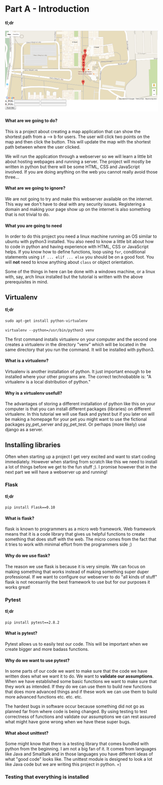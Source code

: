 # Part A - Introduction


#### tl;dr

![alt text](https://github.com/CatEars/MapApp_Part1/blob/master/product.png)


#### What are we going to do?

This is a project about creating a map application that can show the
shortest path from a --> b for users. The user will click two points
on the map and then click the button. This will update the map with
the shortest path between where the user clicked.

We will run the application through a webserver so we will learn a
little bit about hosting webpages and running a server. The project
will mostly be written in python but there will be some HTML, CSS and
JavaScript involved. If you are doing anything on the web you cannot
really avoid those three...

#### What are we going to ignore?

We are not going to try and make this webserver available on the
internet. This way we don't have to deal with any security
issues. Registering a domain and making your page show up on the
internet is also something that is not trivial to do.

#### What you are going to need

In order to do this project you need a linux machine running an OS
similar to ubuntu with python3 installed. You also need to know a
little bit about how to code in python and having experience with
HTML, CSS or JavaScript helps. If you know how to define functions,
loop using `for`, conditional statements using `if ... elif ... else`
you should be on a good foot. You will **not** need to know anything
about `class` or object orientation. 

Some of the things in here can be done with a windows machine, or a
linux with, say, arch linux installed but the tutorial is written with
the above prerequisites in mind.

## Virtualenv

#### tl;dr

`sudo apt-get install python-virtualenv`

`virtualenv --python=/usr/bin/python3 venv`

The first command installs virtualenv on your computer and the second
one creates a virtualenv in the directory "venv" which will be located
in the same directory that you run the command. It will be installed
with python3.

#### What is a virtualenv?

Virtualenv is another installation of python. It just important enough
to be installed where your other programs are. The correct
technobabble is: "A virtualenv is a local distribution of python."

#### Why is a virtualenv usefull?

The advantages of storing a different installation of python like this
on your computer is that you can install different packages
(libraries) on different virtualenv. In this tutorial we will use
flask and pytest but if you later on will be making a homepage for
your pet you might want to use the fictional packages py_pet_server
and py_pet_test. Or perhaps (more likely) use django as a server.

## Installing libraries

Often when starting up a project I get very excited and want to start
coding immediately. However when starting from scratch like this we
need to install a lot of things before we get to the fun stuff ;). I
promise however that in the next part we will have a webserver up and
running!

### Flask

#### tl;dr

`pip install Flask==0.10`

#### What is flask?

flask is known to programmers as a micro web framework. Web framework
means that it is a code library that gives us helpful functions to
create something that does stuff with the web. The micro comes from
the fact that it tries to work with minimal effort from the
programmers side ;)

#### Why do we use flask?

The reason we use flask is because it is very simple. We can focus on
making something that works instead of making something super duper
professional. If we want to configure our webserver to do "all kinds
of stuff" flask is not necesarrily the best framework to use but for
our purposes it works great!

### Pytest

#### tl;dr 

`pip install pytest==2.8.2`

#### What is pytest?

Pytest allows us to easily test our code. This will be important when
we create bigger and more badass functions.

#### Why do we want to use pytest?

In some parts of our code we want to make sure that the code we have
written does what we want it to do. We want to **validate our
assumptions**.  When we have established some basic functions we want
to make sure that they work as intended. If they do we can use them to
build new functions that does more advanced things and if these work
we can use them to build more advanced functions etc. etc. etc.

The hardest bugs in software occur because something did not go as
planned far from where code is being changed. By using testing to test
correctness of functions and validate our assumptions we can rest
assured what might have gone wrong when we have these super bugs.

#### What about unittest?

Some might know that there is a testing library that comes bundled
with python from the beginning. I am not a big fan of it. It comes
from languages like Java and Smalltalk and in those languages you have
different ideas of what "good code" looks like. The unittest module is
designed to look a lot like Java code but we are writing this project
in python. =)


### Testing that everything is installed